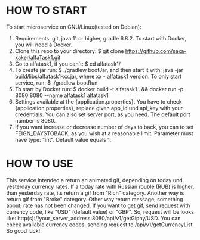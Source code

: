# HOW TO START
 To start microservice on GNU/Linux(tested on Debian):
1. Requirements: git, java 11 or higher, gradle 6.8.2. To start with Docker, you will need a Docker.
2. Clone this repo to your directory: $ git clone https://github.com/saxa-xaker/alfaTask1.git
3. Go to alfatask1, if you can't: $ cd alfatask1/
4. To create jar run: $ ./gradlew bootJar, and then start it with: java -jar build/libs/alfatask1-xx.jar,
      where xx - alfatask1 version.
      To only start service, run: $ ./gradlew bootRun
5. To start by Docker run: $ docker build -t alfatask1 . && docker run -p 8080:8080 --name alfatask1 alfatask1
6. Settings available at the {application.properties}. You have to check {application.properties}, replace
   given app_id und api_key with your credentials. You can also set server port, as you need.
   The default port number is 8080.
7. If you want increase or decrease number of days to back, you can to set FEIGN_DAYSTOBACK,
   as you wish at a reasonable limit.
   Parameter must have type: "int". Default value equals 1.
# HOW TO USE
This service intended a return an animated gif, depending on today und yesterday currency rates.
If a today rate with Russian rouble (RUB) is higher, than yesterday rate, its return a gif from "Rich" category.
Another way is return gif from "Broke" category.
Other way return message, something about, rate has not been changed.
If you want to get gif, send request with currency code, like "USD" (default value) or "GBP".
So, request will be looks like: http(s)://your_server_address:8080/api/v1/getGiphy/USD.
You can check available currency codes, sending request to /api/v1/getCurrencyList.
So good luck!
